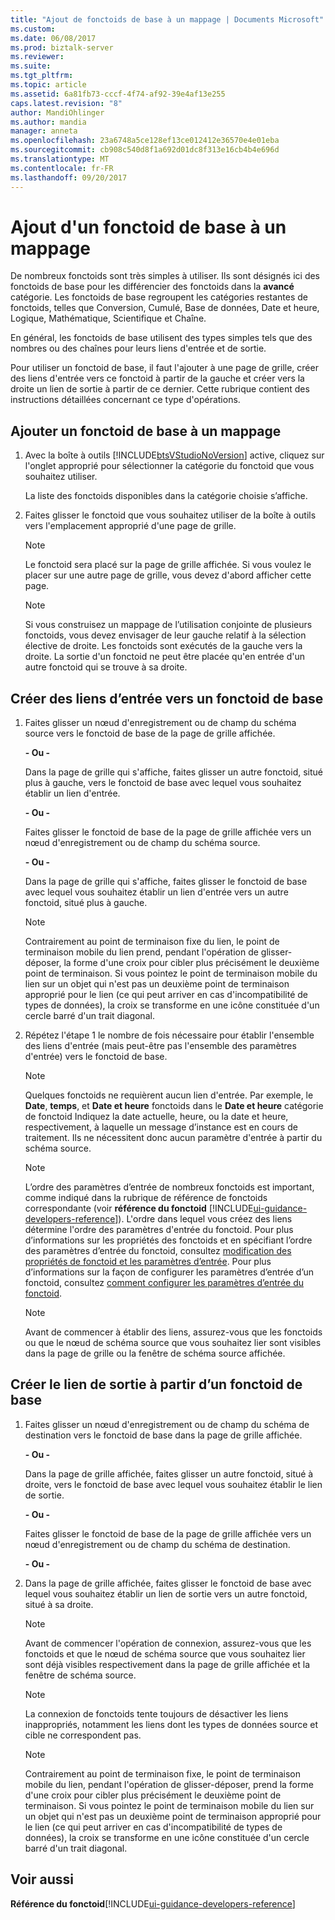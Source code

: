 ```yaml
---
title: "Ajout de fonctoids de base à un mappage | Documents Microsoft"
ms.custom: 
ms.date: 06/08/2017
ms.prod: biztalk-server
ms.reviewer: 
ms.suite: 
ms.tgt_pltfrm: 
ms.topic: article
ms.assetid: 6a81fb73-cccf-4f74-af92-39e4af13e255
caps.latest.revision: "8"
author: MandiOhlinger
ms.author: mandia
manager: anneta
ms.openlocfilehash: 23a6748a5ce128ef13ce012412e36570e4e01eba
ms.sourcegitcommit: cb908c540d8f1a692d01dc8f313e16cb4b4e696d
ms.translationtype: MT
ms.contentlocale: fr-FR
ms.lasthandoff: 09/20/2017
---
```

# <a name="how-to-add-basic-functoids-to-a-map"></a>Ajout d'un fonctoid de base à un mappage
De nombreux fonctoids sont très simples à utiliser. Ils sont désignés ici des fonctoids de base pour les différencier des fonctoids dans la **avancé** catégorie. Les fonctoids de base regroupent les catégories restantes de fonctoids, telles que Conversion, Cumulé, Base de données, Date et heure, Logique, Mathématique, Scientifique et Chaîne.  
  
 En général, les fonctoids de base utilisent des types simples tels que des nombres ou des chaînes pour leurs liens d'entrée et de sortie.  
  
 Pour utiliser un fonctoid de base, il faut l'ajouter à une page de grille, créer des liens d'entrée vers ce fonctoid à partir de la gauche et créer vers la droite un lien de sortie à partir de ce dernier. Cette rubrique contient des instructions détaillées concernant ce type d'opérations.  
  
## <a name="add-a-basic-functoid-to-a-map"></a>Ajouter un fonctoid de base à un mappage  
  
1.  Avec la boîte à outils [!INCLUDE[btsVStudioNoVersion](../includes/btsvstudionoversion-md.md)] active, cliquez sur l'onglet approprié pour sélectionner la catégorie du fonctoid que vous souhaitez utiliser.  
  
     La liste des fonctoids disponibles dans la catégorie choisie s’affiche.  
  
2.  Faites glisser le fonctoid que vous souhaitez utiliser de la boîte à outils vers l'emplacement approprié d'une page de grille.  
  
    > [!NOTE]
    >  Le fonctoid sera placé sur la page de grille affichée. Si vous voulez le placer sur une autre page de grille, vous devez d'abord afficher cette page.  
  
    > [!NOTE]
    >  Si vous construisez un mappage de l’utilisation conjointe de plusieurs fonctoids, vous devez envisager de leur gauche relatif à la sélection élective de droite. Les fonctoids sont exécutés de la gauche vers la droite. La sortie d'un fonctoid ne peut être placée qu'en entrée d'un autre fonctoid qui se trouve à sa droite.  
  
## <a name="create-input-links-to-a-basic-functoid"></a>Créer des liens d’entrée vers un fonctoid de base  
  
1.  Faites glisser un nœud d'enregistrement ou de champ du schéma source vers le fonctoid de base de la page de grille affichée.  
  
     **- Ou -**  
  
     Dans la page de grille qui s'affiche, faites glisser un autre fonctoid, situé plus à gauche, vers le fonctoid de base avec lequel vous souhaitez établir un lien d'entrée.  
  
     **- Ou -**  
  
     Faites glisser le fonctoid de base de la page de grille affichée vers un nœud d'enregistrement ou de champ du schéma source.  
  
     **- Ou -**  
  
     Dans la page de grille qui s'affiche, faites glisser le fonctoid de base avec lequel vous souhaitez établir un lien d'entrée vers un autre fonctoid, situé plus à gauche.  
  
    > [!NOTE]
    >  Contrairement au point de terminaison fixe du lien, le point de terminaison mobile du lien prend, pendant l'opération de glisser-déposer, la forme d'une croix pour cibler plus précisément le deuxième point de terminaison. Si vous pointez le point de terminaison mobile du lien sur un objet qui n'est pas un deuxième point de terminaison approprié pour le lien (ce qui peut arriver en cas d'incompatibilité de types de données), la croix se transforme en une icône constituée d'un cercle barré d'un trait diagonal.  
  
2.  Répétez l'étape 1 le nombre de fois nécessaire pour établir l'ensemble des liens d'entrée (mais peut-être pas l'ensemble des paramètres d'entrée) vers le fonctoid de base.  
  
    > [!NOTE]
    >  Quelques fonctoids ne requièrent aucun lien d'entrée. Par exemple, le **Date**, **temps**, et **Date et heure** fonctoids dans le **Date et heure** catégorie de fonctoid Indiquez la date actuelle, heure, ou la date et heure, respectivement, à laquelle un message d’instance est en cours de traitement. Ils ne nécessitent donc aucun paramètre d'entrée à partir du schéma source.  
  
    > [!NOTE]
    >  L’ordre des paramètres d’entrée de nombreux fonctoids est important, comme indiqué dans la rubrique de référence de fonctoids correspondante (voir **référence du fonctoid** [!INCLUDE[ui-guidance-developers-reference](../includes/ui-guidance-developers-reference.md)]). L'ordre dans lequel vous créez des liens détermine l'ordre des paramètres d'entrée du fonctoid. Pour plus d’informations sur les propriétés des fonctoids et en spécifiant l’ordre des paramètres d’entrée du fonctoid, consultez [modification des propriétés de fonctoid et les paramètres d’entrée](../core/editing-functoid-properties-and-input-parameters.md). Pour plus d’informations sur la façon de configurer les paramètres d’entrée d’un fonctoid, consultez [comment configurer les paramètres d’entrée du fonctoid](../core/how-to-configure-functoid-input-parameters.md).  
  
    > [!NOTE]
    >  Avant de commencer à établir des liens, assurez-vous que les fonctoids ou que le nœud de schéma source que vous souhaitez lier sont visibles dans la page de grille ou la fenêtre de schéma source affichée.  
  
## <a name="create-the-output-link-from-a-basic-functoid"></a>Créer le lien de sortie à partir d’un fonctoid de base  
  
1.  Faites glisser un nœud d'enregistrement ou de champ du schéma de destination vers le fonctoid de base dans la page de grille affichée.  
  
     **- Ou -**  
  
     Dans la page de grille affichée, faites glisser un autre fonctoid, situé à droite, vers le fonctoid de base avec lequel vous souhaitez établir le lien de sortie.  
  
     **- Ou -**  
  
     Faites glisser le fonctoid de base de la page de grille affichée vers un nœud d'enregistrement ou de champ du schéma de destination.  
  
     **- Ou -**  
  
2.  Dans la page de grille affichée, faites glisser le fonctoid de base avec lequel vous souhaitez établir un lien de sortie vers un autre fonctoid, situé à sa droite.  
  
    > [!NOTE]
    >  Avant de commencer l'opération de connexion, assurez-vous que les fonctoids et que le nœud de schéma source que vous souhaitez lier sont déjà visibles respectivement dans la page de grille affichée et la fenêtre de schéma source.  
  
    > [!NOTE]
    >  La connexion de fonctoids tente toujours de désactiver les liens inappropriés, notamment les liens dont les types de données source et cible ne correspondent pas.  
  
    > [!NOTE]
    >  Contrairement au point de terminaison fixe, le point de terminaison mobile du lien, pendant l'opération de glisser-déposer, prend la forme d'une croix pour cibler plus précisément le deuxième point de terminaison. Si vous pointez le point de terminaison mobile du lien sur un objet qui n'est pas un deuxième point de terminaison approprié pour le lien (ce qui peut arriver en cas d'incompatibilité de types de données), la croix se transforme en une icône constituée d'un cercle barré d'un trait diagonal.  
  
## <a name="see-also"></a>Voir aussi  
**Référence du fonctoid**[!INCLUDE[ui-guidance-developers-reference](../includes/ui-guidance-developers-reference.md)]